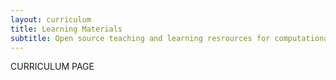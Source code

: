 ```yaml
---
layout: curriculum
title: Learning Materials
subtitle: Open source teaching and learning resrources for computational social science.
---
```


CURRICULUM PAGE